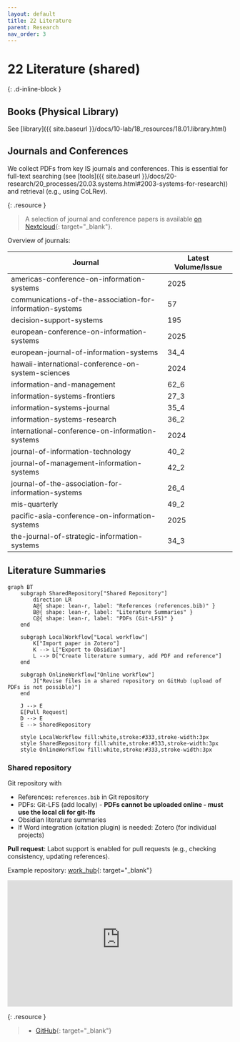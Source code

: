```yaml
---
layout: default
title: 22 Literature
parent: Research
nav_order: 3
---
```


# 22 Literature (shared)
{: .d-inline-block }


## Books (Physical Library)

See [library]({{ site.baseurl }}/docs/10-lab/18_resources/18.01.library.html)

## Journals and Conferences

We collect PDFs from key IS journals and conferences. This is essential for full-text searching (see [tools]({{ site.baseurl }}/docs/20-research/20_processes/20.03.systems.html#2003-systems-for-research)) and retrieval (e.g., using CoLRev).

{: .resource } 
> A selection of journal and conference papers is available [on Nextcloud](https://nc-2272638881871040784.nextcloud-ionos.com/index.php/apps/files/files/373460?dir=/20-research/22_literature){: target="_blank"}.

Overview of journals:

<!-- labot local-cronjob -->

| Journal | Latest Volume/Issue |
|---------|---------------------|
| americas-conference-on-information-systems | 2025 |
| communications-of-the-association-for-information-systems | 57 |
| decision-support-systems | 195 |
| european-conference-on-information-systems | 2025 |
| european-journal-of-information-systems | 34_4 |
| hawaii-international-conference-on-system-sciences | 2024 |
| information-and-management | 62_6 |
| information-systems-frontiers | 27_3 |
| information-systems-journal | 35_4 |
| information-systems-research | 36_2 |
| international-conference-on-information-systems | 2024 |
| journal-of-information-technology | 40_2 |
| journal-of-management-information-systems | 42_2 |
| journal-of-the-association-for-information-systems | 26_4 |
| mis-quarterly | 49_2 |
| pacific-asia-conference-on-information-systems | 2025 |
| the-journal-of-strategic-information-systems | 34_3 |


<!-- END -->

## Literature Summaries

```mermaid
graph BT
    subgraph SharedRepository["Shared Repository"]
        direction LR
        A@{ shape: lean-r, label: "References (references.bib)" }
        B@{ shape: lean-r, label: "Literature Summaries" }
        C@{ shape: lean-r, label: "PDFs (Git-LFS)" }
    end

    subgraph LocalWorkflow["Local workflow"]
        K["Import paper in Zotero"]
        K --> L["Export to Obsidian"]
        L --> D["Create literature summary, add PDF and reference"]
    end

    subgraph OnlineWorkflow["Online workflow"]
        J["Revise files in a shared repository on GitHub (upload of PDFs is not possible)"]
    end

    J --> E
    E[Pull Request]
    D --> E
    E --> SharedRepository

    style LocalWorkflow fill:white,stroke:#333,stroke-width:3px
    style SharedRepository fill:white,stroke:#333,stroke-width:3px
    style OnlineWorkflow fill:white,stroke:#333,stroke-width:3px
```

### Shared repository

Git repository with

- References: `references.bib` in Git repository
- PDFs: Git-LFS (add locally) - **PDFs cannot be uploaded online - must use the local cli for git-lfs**
- Obsidian literature summaries
- If Word integration (citation plugin) is needed: Zotero (for individual projects)

<!-- 
### Local workflow

Zotero can be used (recommended) to facilitate the export to the repository

- Quick export - with [Zotero connector](https://chromewebstore.google.com/detail/zotero-connector/ekhagklcjbdpajgpjgmbionohlpdbjgc){: target="_blank"} for web exports, [Zotero integration](https://github.com/mgmeyers/obsidian-zotero-integration){: target="_blank"} and [Obsidian Web Clipper](https://obsidian.md/clipper){: target="_blank"} for web export

**TODO**

- How to export PDFs efficiently / add the record to the references
- TBD: PDF Commenting (Zotero??)

## Online workflow

- No setup is required.
- Uploading PDFs to git-lfs is not possible.

**TODO**: Create concept notes with a script (not manually with obsidian/Zotero?)

**TODO**:

- Zotero vs. JabRef?
- Update repo setup: include Git-LFS
- Existing projects: Move PDFs to git repositories with Git-LFS [Nextcloud](https://nc-2272638881871040784.nextcloud-ionos.com/index.php/apps/files/?dir=/22-literature/23_data&fileid=88094){: target="_blank"} in sections 25 and 36.
- TBD: CoLRev repositories (PDFs and obsidian vaults)
 -->

**Pull request**: Labot support is enabled for pull requests (e.g., checking consistency, updating references).

Example repository: [work_hub](https://github.com/digital-work-lab/work_hub){: target="_blank"}


<div style="position:relative; padding-bottom:56.25%; height:0; overflow:hidden; max-width:100%;">
  <iframe src="https://www.youtube-nocookie.com/embed/7zE5i0WrLko"
          frameborder="0" allowfullscreen
          style="position:absolute; top:0; left:0; width:100%; height:100%;">
  </iframe>
</div>


{: .resource } 
> - [GitHub](https://github.com/orgs/digital-work-lab/repositories?q=topic%3Aresearch){: target="_blank"}
